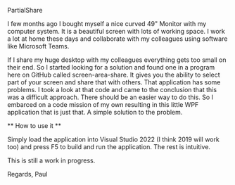 PartialShare

I few months ago I bought myself a nice curved 49" Monitor with my computer system. It is a beautiful screen with lots of working space. I work a lot at home these days and collaborate with my colleagues using software like Microsoft Teams.

If I share my huge desktop with my colleagues everything gets too small on their end. So I started looking for a solution and found one in a program here on GitHub called screen-area-share. It gives you the ability to select part of your screen and share that with others. That application has some problems. I took a look at that code and came to the conclusion that this was a difficult approach. There should be an easier way to do this. So I embarced on a code mission of my own resulting in this little WPF application that is just that. A simple solution to the problem.

** How to use it **

Simply load the application into Visual Studio 2022 (I think 2019 will work too) and press F5 to build and run the application. The rest is intuitive.

This is still a work in progress.

Regards,
Paul
